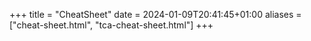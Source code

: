 +++
title = "CheatSheet"
date = 2024-01-09T20:41:45+01:00
aliases = ["cheat-sheet.html", "tca-cheat-sheet.html"]
+++
